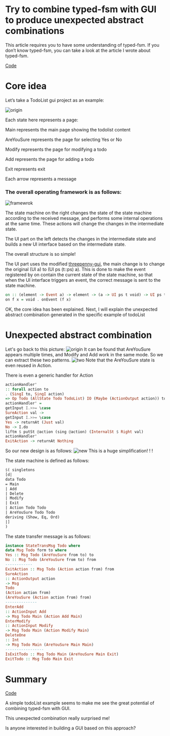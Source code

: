 # Try to combine typed-fsm with GUI to produce unexpected abstract combinations

This article requires you to have some understanding of typed-fsm. If you don’t know typed-fsm, you can take a look at the article I wrote about typed-fsm.

[Code](https://github.com/sdzx-1/typed-gui/tree/demo)

# Core idea
Let’s take a TodoList gui project as an example:

![origin](data/origin.png)

Each state here represents a page:

Main represents the main page showing the todolist content

AreYouSure represents the page for selecting Yes or No

Modify represents the page for modifying a todo

Add represents the page for adding a todo

Exit represents exit

Each arrow represents a message

### The overall operating framework is as follows:

![framewrok](data/framework.png)

The state machine on the right changes the state of the state machine according to the received message, and performs some internal operations at the same time. These actions will change the changes in the intermediate state.

The UI part on the left detects the changes in the intermediate state and builds a new UI interface based on the intermediate state.

The overall structure is so simple!

The UI part uses the modified [threepenny-gui](https://github.com/sdzx-1/threepenny-gui), the main change is to change the original (UI a) to (UI ps (t::ps) a). This is done to make the event registered by on contain the current state of the state machine, so that when the UI interface triggers an event, the correct message is sent to the state machine.
```haskell
on :: (element -> Event a) -> element -> (a -> UI ps t void) -> UI ps t ()
on f x = void . onEvent (f x)
```

OK, the core idea has been explained. Next, I will explain the unexpected abstract combination generated in the specific example of todoList
# Unexpected abstract combination

Let's go back to this picture:
![origin](data/origin.png)
It can be found that AreYouSure appears multiple times, and Modify and Add work in the same mode.
So we can extract these two patterns.
![two](data/two.png)
Note that the AreYouSure state is even reused in Action.

There is even a generic handler for Action
```haskell
actionHandler'
:: forall action to
. (SingI to, SingI action)
=> Op Todo (AllState Todo TodoList) IO (Maybe (ActionOutput action)) to (Action action to)
actionHandler' =
getInput I.>>= \case
SureAction val ->
getInput I.>>= \case
Yes -> returnAt (Just val)
No -> I.do
liftm $ putSt @action (sing @action) (InternalSt $ Right val)
actionHandler'
ExitAction -> returnAt Nothing

```

So our new design is as follows:
![new](data/new.png)
This is a huge simplification! ! !

The state machine is defined as follows:
```haskell
$( singletons
[d|
data Todo
= Main
| Add
| Delete
| Modify
| Exit
| Action Todo Todo
| AreYouSure Todo Todo
deriving (Show, Eq, Ord)
|]
)

```

The state transfer message is as follows:
```haskell
instance StateTransMsg Todo where
data Msg Todo form to where
Yes :: Msg Todo (AreYouSure from to) to
No :: Msg Todo (AreYouSure from to) from
------------
ExitAction :: Msg Todo (Action action from) from
SureAction
:: ActionOutput action
-> Msg
Todo
(Action action from)
(AreYouSure (Action action from) from)
--------------
EnterAdd
:: ActionInput Add
-> Msg Todo Main (Action Add Main)
EnterModify
:: ActionInput Modify
-> Msg Todo Main (Action Modify Main)
DeleteOne
:: Int
-> Msg Todo Main (AreYouSure Main Main)
-----------------
IsExitTodo :: Msg Todo Main (AreYouSure Main Exit)
ExitTodo :: Msg Todo Main Exit
```
# Summary
[Code](https://github.com/sdzx-1/typed-gui/tree/demo)

A simple todoList example seems to make me see the great potential of combining typed-fsm with GUI.

This unexpected combination really surprised me!

Is anyone interested in building a GUI based on this approach?